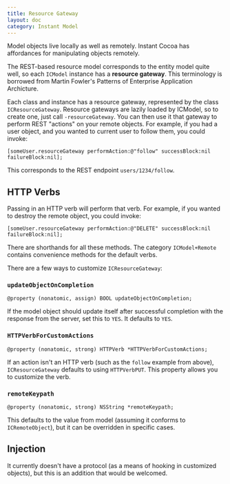 ```yaml
---
title: Resource Gateway
layout: doc
category: Instant Model
---
```



Model objects live locally as well as remotely. Instant Cocoa has affordances for manipulating objects remotely.

The REST-based resource model corresponds to the entity model quite well, so each `ICModel` instance has a **resource gateway**. This terminology is borrowed from Martin Fowler's Patterns of Enterprise Application Archicture.

Each class and instance has a resource gateway, represented by the class `ICResourceGateway`. Resource gateways are lazily loaded by ICModel, so to create one, just call `-resourceGateway`. You can then use it that gateway to perform REST "actions" on your remote objects. For example, if you had a user object, and you wanted to current user to follow them, you could invoke:

	[someUser.resourceGateway performAction:@"follow" successBlock:nil failureBlock:nil];

This corresponds to the REST endpoint `users/1234/follow`.

## HTTP Verbs

Passing in an HTTP verb will perform that verb. For example, if you wanted to destroy the remote object, you could invoke:

	[someUser.resourceGateway performAction:@"DELETE" successBlock:nil failureBlock:nil];

There are shorthands for all these methods. The category `ICModel+Remote` contains convenience methods for the default verbs.

There are a few ways to customize `ICResourceGateway`:

### `updateObjectOnCompletion`

	@property (nonatomic, assign) BOOL updateObjectOnCompletion;

If the model object should update itself after successful completion with the response from the server, set this to `YES`. It defaults to `YES`.

### `HTTPVerbForCustomActions`

	@property (nonatomic, strong) HTTPVerb *HTTPVerbForCustomActions;

If an action isn't an HTTP verb (such as the `follow` example from above), `ICResourceGateway` defaults to using `HTTPVerbPUT`. This property allows you to customize the verb.

### `remoteKeypath`

	@property (nonatomic, strong) NSString *remoteKeypath;

This defaults to the value from model (assuming it conforms to `ICRemoteObject`), but it can be overridden in specific cases.

## Injection

It currently doesn't have a protocol (as a means of hooking in customized objects), but this is an addition that would be welcomed.